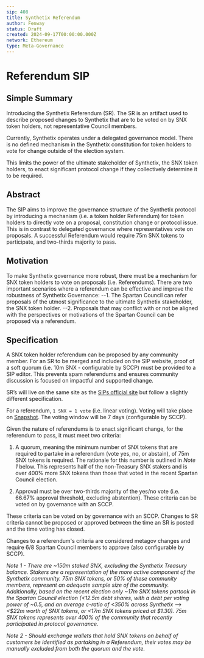 ```yaml
---
sip: 408
title: Synthetix Referendum
author: Fenway
status: Draft
created: 2024-09-17T00:00:00.000Z
network: Ethereum
type: Meta-Governance
---
```

# Referendum SIP

## Simple Summary
Introducing the Synthetix Referendum (SR). The SR is an artifact used to describe proposed changes to Synthetix that are to be voted on by SNX token holders, not representative Council members.

Currently, Synthetix operates under a delegated governance model. There is no defined mechanism in the Synthetix constitution for token holders to vote for change outside of the election system.

This limits the power of the ultimate stakeholder of Synthetix, the SNX token holders, to enact significant protocol change if they collectively determine it to be required. 

## Abstract
The SIP aims to improve the governance structure of the Synthetix protocol by introducing a mechanism (i.e. a token holder Referendum) for token holders to directly vote on a proposal, constitution change or protocol issue. This is in contrast to delegated governance where representatives vote on proposals. A successful Referendum would require 75m SNX tokens to participate, and two-thirds majority to pass.

## Motivation
To make Synthetix governance more robust, there must be a mechanism for SNX token holders to vote on proposals (i.e. Referendums). There are two important scenarios where a referendum can be effective and improve the robustness of Synthetix Governance:
--1. The Spartan Council can refer proposals of the utmost significance to the ultimate Synthetix stakeholder, the SNX token holder.
--2. Proposals that may conflict with or not be aligned with the perspectives or motivations of the Spartan Council can be proposed via a referendum.

## Specification
A SNX token holder referendum can be proposed by any community member. For an SR to be merged and included on the SIP website, proof of a soft quorum (i.e. 10m SNX - configurable by SCCP) must be provided to a SIP editor. This prevents spam referendums and ensures community discussion is focused on impactful and supported change.

SR’s will live on the same site as the [SIPs official site](https://sips.synthetix.io/) but follow a slightly different specification. 

For a referendum, `1 SNX = 1 vote` (i.e. linear voting). Voting will take place on [Snapshot](https://snapshot.org/#/). The voting window will be 7 days (configurable by SCCP).

Given the nature of referendums is to enact significant change, for the referendum to pass, it must meet two criteria:

1. A quorum, meaning the minimum number of SNX tokens that are required to partake in a referendum (vote yes, no, or abstain), of 75m SNX tokens is required. The rationale for this number is outlined in _Note 1_ below. This represents half of the non-Treasury SNX stakers and is over 400% more SNX tokens than those that voted in the recent Spartan Council election.

2. Approval must be over two-thirds majority of the yes/no vote (i.e. 66.67% approval threshold, excluding abstention).
These criteria can be voted on by governance with an SCCP.

These criteria can be voted on by governance with an SCCP. Changes to SR criteria cannot be proposed or approved between the time an SR is posted and the time voting has closed.

Changes to a referendum's criteria are considered metagov changes and require 6/8 Spartan Council members to approve (also configurable by SCCP). 

_Note 1 - There are ~150m staked SNX, excluding the Synthetix Treasury balance. Stakers are a representation of the more active component of the Synthetix community. 75m SNX tokens, or 50% of these community members, represent an adequate sample size of the community. Additionally, based on the recent election only ~17m SNX tokens partook in the Spartan Council election (<12.5m debt shares, with a debt per voting power of ~0.5, and an average c-ratio of <350% across Synthetix --> <$22m worth of SNX tokens, or <17m SNX tokens priced at $1.30). 75m SNX tokens represents over 400% of the community that recently participated in protocol governance._

_Note 2 - Should exchange wallets that hold SNX tokens on behalf of customers be identified as partaking in a Referendum, their votes may be manually excluded from both the quorum and the vote._
